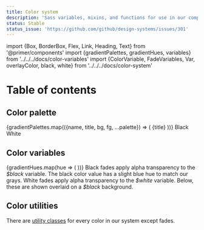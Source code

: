 ```yaml
---
title: Color system
description: 'Sass variables, mixins, and functions for use in our components.'
status: Stable
status_issue: 'https://github.com/github/design-systems/issues/301'
---
```


import {Box, BorderBox, Flex, Link, Heading, Text} from '@primer/components'
import {gradientPalettes, gradientHues, variables} from '../../../docs/color-variables'
import {ColorVariable, FadeVariables, Var, overlayColor, black, white} from '../../../docs/color-system'


# Table of contents

## Color palette

<Flex flexWrap="wrap" className="mr-n2">
  {gradientPalettes.map(({name, title, bg, fg, ...palette}) => (
    <Link href={`#${name}`} bg={bg.value} key={name} color={overlayColor(bg.value)} p={3} mr={2} mb={2} className="flex-auto">
      {title}
    </Link>
  ))}
  <Box bg="black" p={3} mb={2} mr={2} className="flex-auto">
    <Link href="#black" color="white">Black</Link>
  </Box>
  <BorderBox bg="white" p={3} mb={2} mr={2} borderRadius={0} className="flex-auto">
    <Link color="black" href="#white">White</Link>
  </BorderBox>
</Flex>

## Color variables

<Flex flexWrap="wrap">
  {gradientHues.map(hue => (
    <ColorVariable minWidth={240} pr={4} mb={6} className="col-12 col-md-6" id={hue} hue={hue} key={hue} />
  ))}
</Flex>

<Flex flexWrap="wrap">
  <FadeVariables id="black" hue="black" bg="black" color="white" width={1/2}>
    <BorderBox border={0} borderRadius={0} borderTop={1} borderColor="gray.5" mt={1}>
      <Text as="div" fontSize={2} pt={3} mb={0}>
        Black fades apply alpha transparency to the <Var>$black</Var> variable. The black color value has a slight
        blue hue to match our grays.
      </Text>
    </BorderBox>
  </FadeVariables>
  <FadeVariables id="white" hue="white" over={black} width={1/2}>
    <BorderBox border={0} borderRadius={0} borderTop={1} mt={1}>
      <Text as="div" fontSize={2} pt={3} mb={0}>
        White fades apply alpha transparency to the <Var>$white</Var> variable.
        Below, these are shown overlaid on a <Var>$black</Var> background.
      </Text>
    </BorderBox>
  </FadeVariables>
</Flex>

## Color utilities

There are [utility classes](/css/utilities/colors) for every color in our system except fades.

